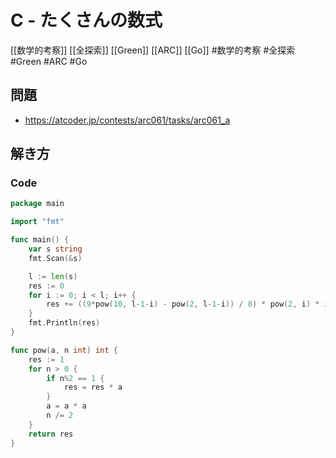 # C - たくさんの数式
[[数学的考察]] [[全探索]] [[Green]] [[ARC]] [[Go]]
#数学的考察 #全探索 #Green #ARC #Go 

## 問題
- https://atcoder.jp/contests/arc061/tasks/arc061_a

## 解き方
### Code
```go
package main

import "fmt"

func main() {
	var s string
	fmt.Scan(&s)

	l := len(s)
	res := 0
	for i := 0; i < l; i++ {
		res += ((9*pow(10, l-1-i) - pow(2, l-1-i)) / 8) * pow(2, i) * int(s[i]-'0')
	}
	fmt.Println(res)
}

func pow(a, n int) int {
	res := 1
	for n > 0 {
		if n%2 == 1 {
			res = res * a
		}
		a = a * a
		n /= 2
	}
	return res
}
```